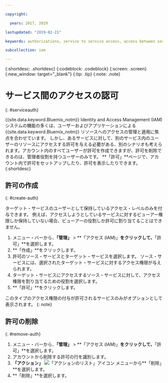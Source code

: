 ```yaml
---

copyright:

  years: 2017, 2019

lastupdated: "2019-02-21"

keywords: authorizations, service to service access, access between services

subcollection: iam

---
```


{:shortdesc: .shortdesc}
{:codeblock: .codeblock}
{:screen: .screen}
{:new_window: target="_blank"}
{:tip: .tip}
{:note: .note}


# サービス間のアクセスの認可
{: #serviceauth}

{{site.data.keyword.Bluemix_notm}} Identity and Access Management (IAM) システムの機能の多くは、ユーザーおよびアプリケーションによる {{site.data.keyword.Bluemix_notm}} リソースへのアクセスの管理と適用に焦点を合わせています。 しかし、あるサービスに対して、別のサービス内のユーザーのリソースにアクセスする許可を与える必要がある、別のシナリオも考えられます。アカウント内のすべてユーザーが許可を作成できますが、許可を削除できるのは、管理者役割を持つユーザーのみです。 **「許可」**ページで、アカウント内で許可をセットアップしたり、許可を表示したりできます。
{:shortdesc}

## 許可の作成
{: #create-auth}

ターゲット・サービスのユーザーとして保持しているアクセス・レベルのみを付与できます。 例えば、アクセスしようとしているサービスに対するビューアー権限しか保持していない場合、ビューアーの役割しか許可に割り当てることはできません。

1. メニュー・バーから、**「管理」** &gt; **「アクセス (IAM)」**をクリックして、**「許可」**を選択します。
2. **「作成」**をクリックします。
3. 許可のソース・サービスとターゲット・サービスを選択します。 ソース・サービスには、選択されたターゲット・サービスに対するアクセス権限が与えられます。
4. ターゲット・サービスにアクセスするソース・サービスに対して、アクセス権限を割り当てるための役割を選択します。
5. **「許可」**をクリックします。

このタイプのアクセス権限の付与が許可されるサービスのみがオプションとして表示されます。
{: note}

## 許可の削除
{: #remove-auth}

1. メニュー・バーから、**「管理」** &gt; **「アクセス (IAM)」**をクリックして、**「許可」**を選択します。
2. アカウントから削除する許可の行を識別します。
3. **「アクション」** ![「アクションのリスト」アイコン](../icons/action-menu-icon.svg) メニューから**「削除」**を選択します。
5. **「削除」**を選択します。
